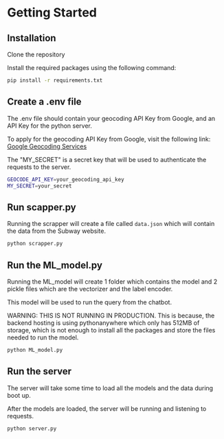# Getting Started

## Installation

Clone the repository

Install the required packages using the following command:

```bash
pip install -r requirements.txt
```

## Create a .env file

The .env file should contain your geocoding API Key from Google, and an API Key for the python server.

To apply for the geocoding API Key from Google, visit the following link: [Google Geocoding Services](https://developers.google.com/maps/documentation/javascript/geocoding#GetStarted)

The "MY_SECRET" is a secret key that will be used to authenticate the requests to the server.

```bash
GEOCODE_API_KEY=your_geocoding_api_key
MY_SECRET=your_secret
```

## Run scapper.py

Running the scrapper will create a file called `data.json` which will contain the data from the Subway website.

```bash
python scrapper.py
```

## Run the ML_model.py

Running the ML_model will create 1 folder which contains the model and 2 pickle files which are the vectorizer and the label encoder.

This model will be used to run the query from the chatbot.

WARNING: THIS IS NOT RUNNING IN PRODUCTION.
This is because, the backend hosting is using pythonanywhere which only has 512MB of storage, which is not enough to install all the packages and store the files needed to run the model.

```bash
python ML_model.py
```

## Run the server

The server will take some time to load all the models and the data during boot up.

After the models are loaded, the server will be running and listening to requests.

```bash
python server.py
```
